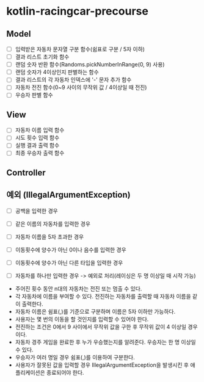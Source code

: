 # kotlin-racingcar-precourse

## Model
- [ ] 입력받은 자동차 문자열 구분 함수(쉼표로 구분 / 5자 이하)
- [ ] 결과 리스트 초기화 함수
- [ ] 랜덤 숫자 반환 함수(Randoms.pickNumberInRange(0, 9) 사용)
- [ ] 랜덤 숫자가 4이상인지 판별하는 함수
- [ ] 결과 리스트의 각 자동차 인덱스에 '-' 문자 추가 함수
- [ ] 자동차 전진 함수(0~9 사이의 무작위 값 / 4이상일 때 전진)
- [ ] 우승자 판별 함수

## View
- [ ] 자동차 이름 입력 함수
- [ ] 시도 횟수 입력 함수
- [ ] 실행 결과 출력 함수
- [ ] 최종 우승자 출력 함수

## Controller

## 예외 (IllegalArgumentException)
- [ ] 공백을 입력한 경우
- [ ] 같은 이름의 자동차를 입력한 경우
- [ ] 자동차 이름을 5자 초과한 경우
- [ ] 이동횟수에 양수가 아닌 0이나 음수를 입력한 경우
- [ ] 이동횟수에 양수가 아닌 다른 타입을 입력한 경우
- [ ] 자동차를 하나만 입력한 경우
-> 예외로 처리(레이싱은 두 명 이상일 때 시작 가능)



- 주어진 횟수 동안 n대의 자동차는 전진 또는 멈출 수 있다.
- 각 자동차에 이름을 부여할 수 있다. 전진하는 자동차를 출력할 때 자동차 이름을 같이 출력한다.
- 자동차 이름은 쉼표(,)를 기준으로 구분하며 이름은 5자 이하만 가능하다.
- 사용자는 몇 번의 이동을 할 것인지를 입력할 수 있어야 한다.
- 전진하는 조건은 0에서 9 사이에서 무작위 값을 구한 후 무작위 값이 4 이상일 경우이다.
- 자동차 경주 게임을 완료한 후 누가 우승했는지를 알려준다. 우승자는 한 명 이상일 수 있다.
- 우승자가 여러 명일 경우 쉼표(,)를 이용하여 구분한다.
- 사용자가 잘못된 값을 입력할 경우 IllegalArgumentException을 발생시킨 후 애플리케이션은 종료되어야 한다.